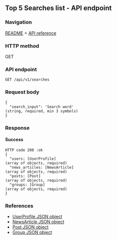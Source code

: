 ## Top 5 Searches list - API endpoint

### Navigation
[README](../../../../README.md)
<
[API reference](../../../api_reference.md)

### HTTP method
GET

### API endpoint
`GET /api/v1/searches`

### Request body
```
{
  "search_input": 'Search word'                                                 (string, required, min 3 symbols)
}
```

### Response
#### Success
```
HTTP code 200 :ok
{
  "users: [UserProfile]                                                         (array of objects, required)
  "news_articles: [NewsArticle]                                                 (array of objects, required)
  "posts: [Post]                                                                (array of objects, required)
  "groups: [Group]                                                              (array of objects, required)
}
```

### References
- [UserProfile JSON object](../../../json_objects/user_profile.md)
- [NewsArticle JSON object](../../../json_objects/news_article.md)
- [Post JSON object](../../../json_objects/post.md)
- [Group JSON object](../../../json_objects/group.md)
